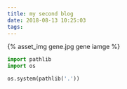 ```yaml
---
title: my second blog
date: 2018-08-13 10:25:03
tags:
---
```


{% asset_img gene.jpg gene iamge %}

```python
import pathlib
import os

os.system(pathlib('.'))
```